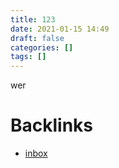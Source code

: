 ```yaml
---
title: 123
date: 2021-01-15 14:49
draft: false
categories: []
tags: []
---
```


wer

# Backlinks

- [inbox](inbox)
